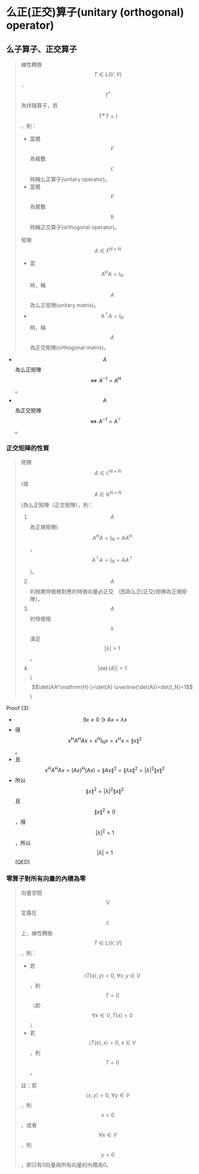# 么正\(正交\)算子\(unitary \(orthogonal\) operator\)

##  么子算子、正交算子

> 線性轉換$$T \in L(V,V)$$，$$T^{*}$$為伴隨算子，若$$T^∗ T=I$$，則：
>
> * 當體$$F$$為複數$$\mathbb{C}$$時稱么正算子\(unitary operator\)。
> * 當體$$F$$為實數$$\mathbb{R}$$時稱正交算子\(orthogonal operator\)。
>
> 矩陣$$A \in F^{N \times N}$$
>
> * 當$$A^\mathrm{H} A=I_N$$時，稱$$A$$為么正矩陣\(unitary matrix\)。
> * $$A^\top A=I_N$$時，稱$$A$$為正交矩陣\(orthogonal matrix\)。

* $$A$$為么正矩陣$$\Leftrightarrow A^{−1}=A^\mathrm{H}$$。
* $$A$$為正交矩陣$$\Leftrightarrow A^{−1}=A^\top$$。

### 正交矩陣的性質

> 矩陣$$A \in \mathbb{C}^{N \times N}$$ \(或$$A \in \mathbb{R}^{N \times N}$$\)為么正矩陣（正交矩陣），則：
>
> 1. $$A$$為正規矩陣\($$A^\mathrm{H} A=I_N=AA^\mathrm{H}$$，$$A^\top A=I_N=AA^\top$$ \)。
> 2. $$A$$的相異特徵根對應的特徵向量必正交 （因為么正\(正交\)矩陣為正規矩陣）。
> 3. $$A$$的特徵根$$\lambda$$滿足$$|\lambda|=1$$。
> 4. $$|\det⁡(A)|=1$$ \($$\det⁡(AA^\mathrm{H} )=\det(A) \overline{\det(A)}=det⁡(I_N)=1$$\)

Proof \(3\):

* $$\exists x \neq 0 \ni Ax=\lambda x$$
* 得$$x^\mathrm{H} A^\mathrm{H} Ax=x^\mathrm{H} I_N x=x^\mathrm{H} x=\|x\|^2$$。
* 且$$x^\mathrm{H} A^\mathrm{H} Ax=(Ax)^\mathrm{H} (Ax)=\|Ax\|^2=\| \lambda x\|^2=|\lambda |^2 \|x\|^2$$
* 所以$$\|x\|^2=|\lambda|^2 \|x\|^2$$且$$\|x\|^2\geq 0$$，得$$|\lambda|^2=1$$，所以$$|\lambda|=1$$ \(QED\)

### 零算子對所有向量的內積為零

> 向量空間$$V$$定義在$$\mathbb{C}$$上，線性轉換$$T \in L(V,V)$$，則：
>
> * 若$$\langle T(x),y\rangle=0, ~\forall x,y \in V$$，則$$T=0$$（即$$\forall x \in V, T(x)=0$$）
> * 若$$\langle T(x),x \rangle=0, ~x \in V$$，則$$T=0$$。
>
> 註：若$$\langle x, y \rangle =0, ~ \forall y \in V$$，則$$x=0$$，或者$$\forall x \in V$$，則$$y=0$$，即只有0向量與所有向量的內積為0。


